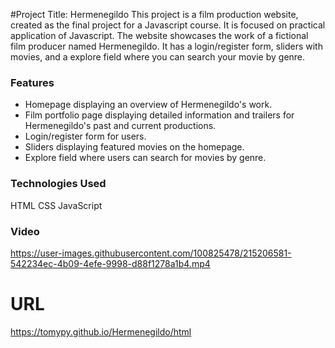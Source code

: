 #Project Title: Hermenegildo
This project is a film production website, created as the final project for a Javascript course. It is focused on practical application of Javascript. The website showcases the work of a fictional film producer named Hermenegildo. It has a login/register form, sliders with movies, and a explore field where you can search your movie by genre.

### Features
- Homepage displaying an overview of Hermenegildo's work.
- Film portfolio page displaying detailed information and trailers for Hermenegildo's past and current productions.
- Login/register form for users.
- Sliders displaying featured movies on the homepage.
- Explore field where users can search for movies by genre.

### Technologies Used
HTML
CSS
JavaScript

### Video
https://user-images.githubusercontent.com/100825478/215206581-542234ec-4b09-4efe-9998-d88f1278a1b4.mp4

# URL
https://tomypy.github.io/Hermenegildo/html
